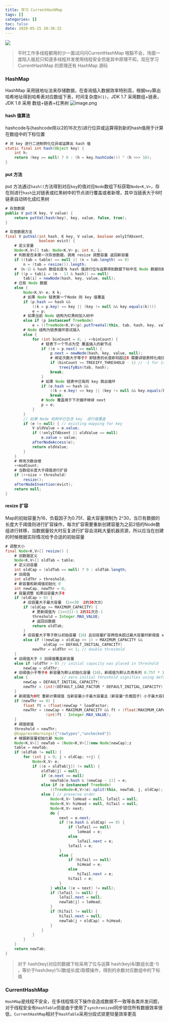 ```yaml
---
title: 学习 CurrentHashMap
tags: []
categories: []
toc: false
date: 2020-05-25 20:36:32
---
```


![](/images/java.jpg)
> 平时工作多线程都用的少一面试问问CurrentHashMap 哦豁不会，场面一度陷入尴尬只知道多线程并发使用线程安全但是其中原理不知，现在学习 CurrentHashMap 的原理还有 HashMap 源码


### HashMap
HashMap 采用链地址法来存储数据，在查询插入数据效率特别高，根据`key`算出哈希地址得到哈希表对应数组下表，时间复杂度`O(1)`，JDK 1.7 采用数组+链表，JDK 1.8 采用 数组+链表+红黑树
![image.png](/images/2020/05/25/72d56dc0-9e9f-11ea-81d3-796c7949b71a.png)
#### hash 值算法
hashcode与(hashcode除以2的16次方)进行位异或运算得到新的hash值用于计算在数组中的下标位置
``` java
# 对 key 进行二进制转化位异或运算出 hash 值
static final int hash(Object key) {
    int h;
    return (key == null) ? 0 : (h = key.hashCode()) ^ (h >>> 16);
}
```

#### put 方法
put 方法通过`hash()`方法得到对应`key`的值对应`Node`数组下标获取`Node<K,V>`，存在则进行`hash`比对链表或红黑树中的节点进行覆盖或者新增，其中当链表大于8时链表自动转化成红黑树
``` java
# 存放数据
public V put(K key, V value) {
    return putVal(hash(key), key, value, false, true);
}

# 存放数据方法
final V putVal(int hash, K key, V value, boolean onlyIfAbsent,
               boolean evict) {
    # 定义变量
    Node<K,V>[] tab; Node<K,V> p; int n, i;
    # 判断是否未第一次存放数据，调用 resize 调整容量 返回新容量
    if ((tab = table) == null || (n = tab.length) == 0)
        n = (tab = resize()).length;
    # （n-1）& hash 数组长度与 hash 值进行位与运算得到数据下标中无 Node 数据则新增 Node
    if ((p = tab[i = (n - 1) & hash]) == null)
        tab[i] = newNode(hash, key, value, null);
    # 已有 Node 数据
    else {
        Node<K,V> e; K k;
        # 如果 Node 链表第一个Node 同 key 值覆盖
        if (p.hash == hash &&
            ((k = p.key) == key || (key != null && key.equals(k))))
            e = p;
        # 如果当前 Node 结构为红黑树加入树中
        else if (p instanceof TreeNode)
            e = ((TreeNode<K,V>)p).putTreeVal(this, tab, hash, key, value);
        # Node 结构为链表循环尝试插入
        else {
            for (int binCount = 0; ; ++binCount) {
                # 链表下一个节点为空 覆盖插入的新节点
                if ((e = p.next) == null) {
                    p.next = newNode(hash, key, value, null);
                    # 绑定次数大于等于7 即链表的长度即将超过8 需要讲链表转化成红黑树提交效率
                    if (binCount >= TREEIFY_THRESHOLD - 1) // -1 for 1st
                        treeifyBin(tab, hash);
                    break;
                }
                # 如果 Node 链表中已有同 key 跳出循环
                if (e.hash == hash &&
                    ((k = e.key) == key || (key != null && key.equals(k))))
                    break;
                # Node 覆盖用于下次循环继续 next
                p = e;
            }
        }
        // 如果 Node 结构中已包含 key  进行值覆盖
        if (e != null) { // existing mapping for key
            V oldValue = e.value;
            if (!onlyIfAbsent || oldValue == null)
                e.value = value;
            afterNodeAccess(e);
            return oldValue;
        }
    }
    # 修改次数自增
    ++modCount;
    # 当数组长度大于阈值进行扩容
    if (++size > threshold)
        resize();
    afterNodeInsertion(evict);
    return null;
}
```

#### resize 扩容
Map的初始容量为16、负载因子为0.75f、最大容量限制为 2^30，当已有数据的长度大于阈值则进行扩容操作，每次扩容需要重新创建容量为之前2倍的Node数组进行转移，当数据量较大时反复进行扩容会消耗大量机器资源，所以应当在创建的时候根据实际情况给予合适的初始容量
``` java
# 调整大小
final Node<K,V>[] resize() {
    # 旧数据定义
    Node<K,V>[] oldTab = table;
    # 定义旧容量
    int oldCap = (oldTab == null) ? 0 : oldTab.length;
    # 旧阈值
    int oldThr = threshold;
    # 新容量和新阈值初始化 0 
    int newCap, newThr = 0;
    # 容量调整 如果旧容量大于0 
    if (oldCap > 0) {
        # 旧容量大于最大容量 （1<<30  2的30次方）
        if (oldCap >= MAXIMUM_CAPACITY) {
            # 更新阈值为 (1<<31)-1 2的31次方-1
            threshold = Integer.MAX_VALUE;
            # 返回旧数据
            return oldTab;
        }
        # 旧容量大于等于默认初始容量（16）且旧容量扩容两倍未超过最大容量时新阈值 x 2
        else if ((newCap = oldCap << 1) < MAXIMUM_CAPACITY &&
                 oldCap >= DEFAULT_INITIAL_CAPACITY)
            newThr = oldThr << 1; // double threshold
    }
    # 旧阈值大于 0 旧阈值覆盖新容量
    else if (oldThr > 0) // initial capacity was placed in threshold
        newCap = oldThr;
    # 旧阈值小于等于0 新容量为默认初始化容量（16），新阈值为默认负责系列 0.75f * 16
    else {               // zero initial threshold signifies using defaults
        newCap = DEFAULT_INITIAL_CAPACITY;
        newThr = (int)(DEFAULT_LOAD_FACTOR * DEFAULT_INITIAL_CAPACITY);
    }
    # 新阈值为0时 重新计算阈值 当新容量小于最大容量且（新容量*负载因子）小于最大容量同时满足使用（新容量*负载因子）否则使用 Interger最大值
    if (newThr == 0) {
        float ft = (float)newCap * loadFactor;
        newThr = (newCap < MAXIMUM_CAPACITY && ft < (float)MAXIMUM_CAPACITY ?
                  (int)ft : Integer.MAX_VALUE);
    }
    # 阈值赋值
    threshold = newThr;
    @SuppressWarnings({"rawtypes","unchecked"})
    # 根据新容量初始化新 Node
    Node<K,V>[] newTab = (Node<K,V>[])new Node[newCap];z
    table = newTab;
    if (oldTab != null) {
        for (int j = 0; j < oldCap; ++j) {
            Node<K,V> e;
            if ((e = oldTab[j]) != null) {
                oldTab[j] = null;
                if (e.next == null)
                    newTab[e.hash & (newCap - 1)] = e;
                else if (e instanceof TreeNode)
                    ((TreeNode<K,V>)e).split(this, newTab, j, oldCap);
                else { // preserve order
                    Node<K,V> loHead = null, loTail = null;
                    Node<K,V> hiHead = null, hiTail = null;
                    Node<K,V> next;
                    do {
                        next = e.next;
                        if ((e.hash & oldCap) == 0) {
                            if (loTail == null)
                                loHead = e;
                            else
                                loTail.next = e;
                            loTail = e;
                        }
                        else {
                            if (hiTail == null)
                                hiHead = e;
                            else
                                hiTail.next = e;
                            hiTail = e;
                        }
                    } while ((e = next) != null);
                    if (loTail != null) {
                        loTail.next = null;
                        newTab[j] = loHead;
                    }
                    if (hiTail != null) {
                        hiTail.next = null;
                        newTab[j + oldCap] = hiHead;
                    }
                }
            }
        }
    }
    return newTab;
}
```

> 对于 hash(key)对应的数据下标采用了位与运算 hash(key)&(数组长度-1) ，等价于hash(key)%(数组长度)取模操作，得到的余数对应数组中的下标值

### CurrentHashMap 
`HashMap`是线程不安全，在多线程情况下操作会造成数据不一致等各类并发问题，对于线程安全有`HashTable`但是由于使用了`synchronized`同步锁住所有数据效率很低，`CurrentHashMap`相对于`HashTable`采用分段式锁更轻量效率更高

